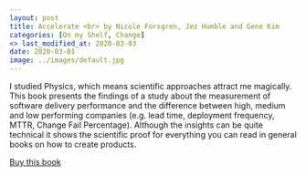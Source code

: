 ```yaml
---
layout: post
title: Accelerate <br> by Nicole Forsgren, Jez Humble and Gene Kim
categories: [On my Shelf, Change]
<> last_modified_at: 2020-03-03
date: 2020-03-01
image: ../images/default.jpg
---
```


I studied Physics, which means scientific approaches attract me magically. This book presents the findings of a study about the measurement of software delivery performance and  the difference between high, medium and low performing companies (e.g. lead time, deployment frequency, MTTR, Change Fail Percentage). Although the insights can be quite technical it shows the scientific proof for everything you can read in general books on how to create products.

[Buy this book](https://www.amazon.com/-/de/Accelerate-Software-Performing-Technology-Organizations-ebook/dp/B07B9F83WM/ref=sr_1_1?__mk_de_DE=%C3%85M%C3%85%C5%BD%C3%95%C3%91&crid=3JDEDKWP1G3Z2&dchild=1&keywords=accelerate&qid=1591641613&sprefix=accel%2Caps%2C223&sr=8-1)